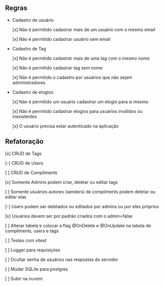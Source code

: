 ## Regras
- Cadastro de usuário

  [x] Não é permitido cadastrar mais de um usuário com o mesmo email

  [x] Não é permitido cadastrar usuário sem email

- Cadastro de Tag
  
  [x] Não é permitido cadastrar mais de uma tag com o mesmo nome

  [x] Não é permitido cadastrar tag sem nome

  [x] Não é permitido o cadastro por usuários que não sejam administradores

- Cadastro de elogios

  [x] Não é permitido um usuário cadastrar um elogio para si mesmo

  [x] Não é permitido cadastrar elogios para usuários inválidos ou inexistentes

  [x] O usuário precisa estar autenticado na aplicação

## Refatoração
  
  [x] CRUD de Tags

  [-] CRUD de Users

  [ ] CRUD de Compliments

  [x] Somente Admins podem criar, deletar ou editar tags

  [ ] Somente usuários autores (senders) de compliments podem deletar ou editar elas

  [-] Users podem ser deletados ou editados por admins ou por eles próprios

  [x] Usuários devem ser por padrão criados com o admin=false

  [ ] Alterar tabela e colocar a flag @OnDelete e @OnUpdate na tabela de compliments, users e tags

  [ ] Testes com vitest

  [ ] Logger para requisições

  [ ] Ocultar senha de usuários nas respostas do servidor

  [ ] Mudar SQLite para postgres

  [ ] Subir na nuvem
